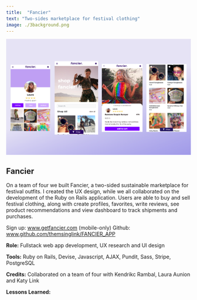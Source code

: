 ```yaml
---
title:  "Fancier"
text: "Two-sides marketplace for festival clothing"
image: ./3background.png
---
```


![Profile](./Fancier_Screens.png)

## Fancier

On a team of four we built Fancier, a two-sided sustainable marketplace for festival outfits. I created the UX design, while we all collaborated on the development of the Ruby on Rails application. Users are able to buy and sell festival clothing, along with create profiles, favorites, write reviews, see product recommendations and view dashboard to track shipments and purchases.

Sign up: www.getfancier.com (mobile-only)
Github: www.github.com/themsinglink/FANCIER_APP

**Role:** Fullstack web app development, UX research and UI design

**Tools:** Ruby on Rails, Devise, Javascript, AJAX, Pundit, Sass, Stripe, PostgreSQL

**Credits:** Collaborated on a team of four with Kendrikc Rambal, Laura Aunion and Katy Link

**Lessons Learned:**



